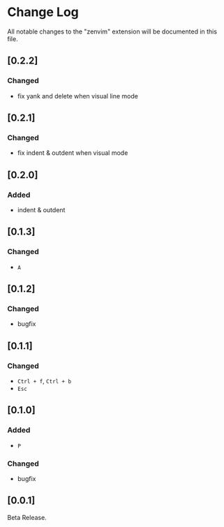 # Change Log

All notable changes to the "zenvim" extension will be documented in this file.

## [0.2.2]

### Changed

- fix yank and delete when visual line mode

## [0.2.1]

### Changed

- fix indent & outdent when visual mode

## [0.2.0]

### Added

- indent & outdent

## [0.1.3]

### Changed

- `A`

## [0.1.2]

### Changed

- bugfix

## [0.1.1]

### Changed

- `Ctrl + f`, `Ctrl + b`
- `Esc`

## [0.1.0]

### Added

- `P`

### Changed

- bugfix

## [0.0.1]

Beta Release.
